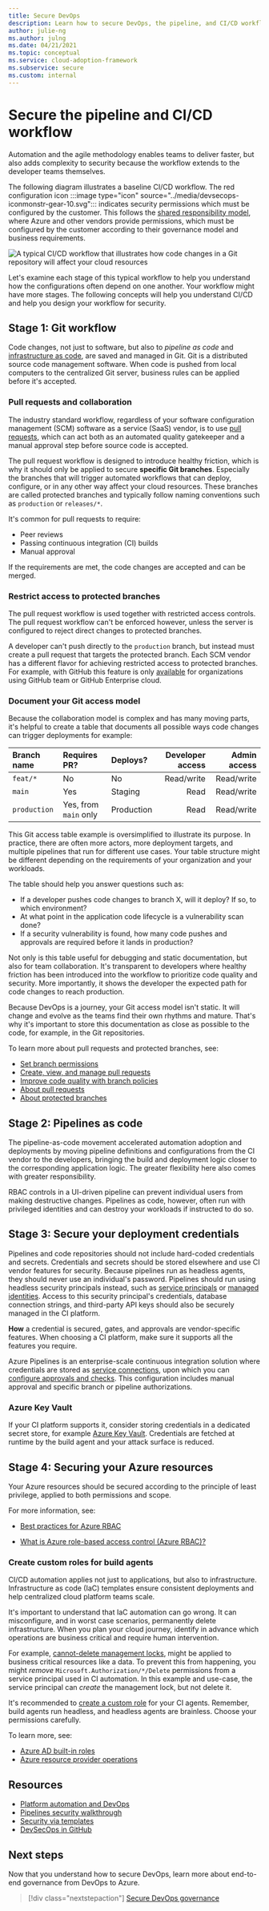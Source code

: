 ```yaml
---
title: Secure DevOps
description: Learn how to secure DevOps, the pipeline, and CI/CD workflow.
author: julie-ng
ms.author: julng
ms.date: 04/21/2021
ms.topic: conceptual
ms.service: cloud-adoption-framework
ms.subservice: secure
ms.custom: internal
---
```


# Secure the pipeline and CI/CD workflow

Automation and the agile methodology enables teams to deliver faster, but also adds complexity to security because the workflow extends to the developer teams themselves.

The following diagram illustrates a baseline CI/CD workflow. The red configuration icon :::image type="icon" source="../media/devsecops-iconmonstr-gear-10.svg"::: indicates security permissions which must be configured by the customer. This follows the [shared responsibility model](/azure/security/fundamentals/shared-responsibility), where Azure and other vendors provide permissions, which must be configured by the customer according to their governance model and business requirements.

![A typical CI/CD workflow that illustrates how code changes in a Git repository will affect your cloud resources](../media/devsecops-workflow.svg)

Let's examine each stage of this typical workflow to help you understand how the configurations often depend on one another. Your workflow might have more stages. The following concepts will help you understand CI/CD and help you design your workflow for security.

## Stage 1: Git workflow

Code changes, not just to software, but also to *pipeline as code* and [infrastructure as code](/devops/deliver/what-is-infrastructure-as-code), are saved and managed in Git. Git is a distributed source code management software. When code is pushed from local computers to the centralized Git server, business rules can be applied before it's accepted.

### Pull requests and collaboration

The industry standard workflow, regardless of your software configuration management (SCM) software as a service (SaaS) vendor, is to use [pull requests](/azure/devops/repos/git/pull-requests), which can act both as an automated quality gatekeeper and a manual approval step before source code is accepted.

The pull request workflow is designed to introduce healthy friction, which is why it should only be applied to secure **specific Git branches**. Especially the branches that will trigger automated workflows that can deploy, configure, or in any other way affect your cloud resources. These branches are called protected branches and typically follow naming conventions such as `production` or `releases/*`.

It's common for pull requests to require:

- Peer reviews
- Passing continuous integration (CI) builds
- Manual approval

If the requirements are met, the code changes are accepted and can be merged.

### Restrict access to protected branches

The pull request workflow is used together with restricted access controls. The pull request workflow can't be enforced however, unless the server is configured to reject direct changes to protected branches.

A developer can't push directly to the `production` branch, but instead must create a pull request that targets the protected branch. Each SCM vendor has a different flavor for achieving restricted access to protected branches. For example, with GitHub this feature is only [available](https://docs.github.com/en/github/administering-a-repository/defining-the-mergeability-of-pull-requests/about-protected-branches#restrict-who-can-push-to-matching-branches) for organizations using GitHub team or GitHub Enterprise cloud.

### Document your Git access model

Because the collaboration model is complex and has many moving parts, it's helpful to create a table that documents all possible ways code changes can trigger deployments for example:

| Branch name | Requires PR? | Deploys? | Developer access | Admin access |
|:--|:--|:--|--:|--:|
| `feat/*` | No | No | Read/write | Read/write |
| `main` | Yes | Staging | Read | Read/write |
| `production` | Yes, from `main` only | Production | Read | Read/write |

This Git access table example is oversimplified to illustrate its purpose. In practice, there are often more actors, more deployment targets, and multiple pipelines that run for different use cases. Your table structure might be different depending on the requirements of your organization and your workloads.

The table should help you answer questions such as:

- If a developer pushes code changes to branch X, will it deploy? If so, to which environment?
- At what point in the application code lifecycle is a vulnerability scan done?
- If a security vulnerability is found, how many code pushes and approvals are required before it lands in production?

Not only is this table useful for debugging and static documentation, but also for team collaboration. It's transparent to developers where healthy friction has been introduced into the workflow to prioritize code quality and security. More importantly, it shows the developer the expected path for code changes to reach production.

Because DevOps is a journey, your Git access model isn't static. It will change and evolve as the teams find their own rhythms and mature. That's why it's important to store this documentation as close as possible to the code, for example, in the Git repositories.

To learn more about pull requests and protected branches, see:

- [Set branch permissions](/azure/devops/repos/git/branch-permissions)
- [Create, view, and manage pull requests](/azure/devops/repos/git/pull-requests)
- [Improve code quality with branch policies](/azure/devops/repos/git/branch-policies)
- [About pull requests](https://docs.github.com/en/github/collaborating-with-issues-and-pull-requests/proposing-changes-to-your-work-with-pull-requests/about-pull-requests)
- [About protected branches](https://docs.github.com/en/github/administering-a-repository/defining-the-mergeability-of-pull-requests/about-protected-branches)

## Stage 2: Pipelines as code

The pipeline-as-code movement accelerated automation adoption and deployments by moving pipeline definitions and configurations from the CI vendor to the developers, bringing the build and deployment logic closer to the corresponding application logic. The greater flexibility here also comes with greater responsibility.

RBAC controls in a UI-driven pipeline can prevent individual users from making destructive changes. Pipelines as code, however, often run with privileged identities and can destroy your workloads if instructed to do so.

## Stage 3: Secure your deployment credentials

Pipelines and code repositories should not include hard-coded credentials and secrets. Credentials and secrets should be stored elsewhere and use CI vendor features for security. Because pipelines run as headless agents, they should never use an individual's password. Pipelines should run using headless security principals instead, such as [service principals](/azure/active-directory/develop/app-objects-and-service-principals) or [managed identities](/azure/active-directory/managed-identities-azure-resources/overview). Access to this security principal's credentials, database connection strings, and third-party API keys should also be securely managed in the CI platform.

**How** a credential is secured, gates, and approvals are vendor-specific features. When choosing a CI platform, make sure it supports all the features you require.

Azure Pipelines is an enterprise-scale continuous integration solution where credentials are stored as [service connections](/azure/devops/pipelines/library/service-endpoints?tabs=yaml), upon which you can [configure approvals and checks](/azure/devops/pipelines/process/approvals?tabs=check-pass). This configuration includes manual approval and specific branch or pipeline authorizations.

### Azure Key Vault

If your CI platform supports it, consider storing credentials in a dedicated secret store, for example [Azure Key Vault](https://azure.microsoft.com/services/key-vault/). Credentials are fetched at runtime by the build agent and your attack surface is reduced.

## Stage 4: Securing your Azure resources

Your Azure resources should be secured according to the principle of least privilege, applied to both permissions and scope.

For more information, see:

- [Best practices for Azure RBAC](/azure/role-based-access-control/best-practices)

- [What is Azure role-based access control (Azure RBAC)?](/azure/role-based-access-control/overview)

### Create custom roles for build agents

CI/CD automation applies not just to applications, but also to infrastructure. Infrastructure as code (IaC) templates ensure consistent deployments and help centralized cloud platform teams scale.

It's important to understand that IaC automation can go wrong. It can misconfigure, and in worst case scenarios, permanently delete infrastructure. When you plan your cloud journey, identify in advance which operations are business critical and require human intervention.

For example, [cannot-delete management locks](/azure/azure-resource-manager/management/lock-resources), might be applied to business critical resources like a data. To prevent this from happening, you might *remove* `Microsoft.Authorization/*/Delete` permissions from a service principal used in CI automation. In this example and use-case, the service principal can *create* the management lock, but not delete it.

It's recommended to [create a custom role](/azure/role-based-access-control/custom-roles) for your CI agents. Remember, build agents run headless, and headless agents are brainless. Choose your permissions carefully.

To learn more, see:

- [Azure AD built-in roles](/azure/active-directory/roles/permissions-reference)
- [Azure resource provider operations](/azure/role-based-access-control/resource-provider-operations)

## Resources

- [Platform automation and DevOps](../../ready/landing-zone/design-area/platform-automation-devops.md)
- [Pipelines security walkthrough](/azure/devops/pipelines/security/overview)
- [Security via templates](/azure/devops/pipelines/security/templates)
- [DevSecOps in GitHub](/azure/architecture/solution-ideas/articles/devsecops-in-github)

## Next steps

Now that you understand how to secure DevOps, learn more about end-to-end governance from DevOps to Azure.

> [!div class="nextstepaction"]
> [Secure DevOps governance](./end-to-end-governance.md)
